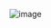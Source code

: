 ![image](https://github.com/lcaohoanq/JavaFx-Login-Signup-Form/assets/136492579/72e35e3c-dc6e-43a5-96ad-3d705c4a6c01)
